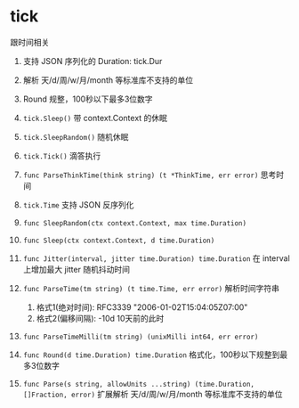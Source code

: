# tick

跟时间相关


1. 支持 JSON 序列化的 Duration: tick.Dur
2. 解析 天/d/周/w/月/month 等标准库不支持的单位
3. Round 规整，100秒以下最多3位数字


1. `tick.Sleep()` 带 context.Context 的休眠
2. `tick.SleepRandom()` 随机休眠
3. `tick.Tick()` 滴答执行
4. `func ParseThinkTime(think string) (t *ThinkTime, err error)` 思考时间
5. `tick.Time` 支持 JSON 反序列化
1. `func SleepRandom(ctx context.Context, max time.Duration)`
2. `func Sleep(ctx context.Context, d time.Duration)`
3. `func Jitter(interval, jitter time.Duration) time.Duration` 在 interval 上增加最大 jitter 随机抖动时间
4. `func ParseTime(tm string) (t time.Time, err error)`  解析时间字符串
   1.  格式1(绝对时间): RFC3339 "2006-01-02T15:04:05Z07:00"
   2.  格式2(偏移间隔): -10d 10天前的此时
5. `func ParseTimeMilli(tm string) (unixMilli int64, err error)`
6. `func Round(d time.Duration) time.Duration` 格式化，100秒以下规整到最多3位数字
7. `func Parse(s string, allowUnits ...string) (time.Duration, []Fraction, error)` 扩展解析 天/d/周/w/月/month 等标准库不支持的单位

